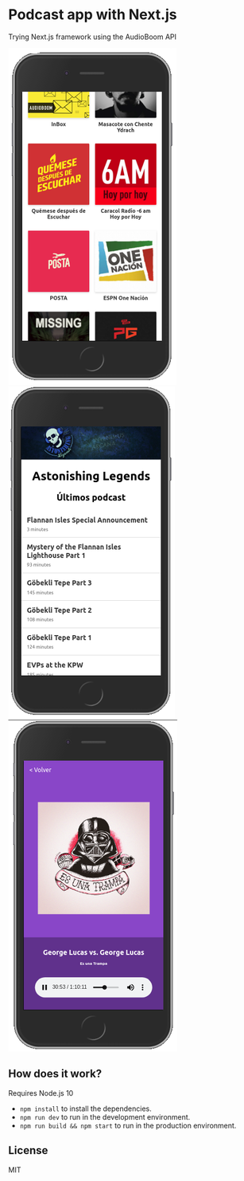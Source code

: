 # Podcast app with Next.js

Trying Next.js framework using the AudioBoom API

![Channels](./.readme-static/channels.png)
![Channel](./.readme-static/channel.png)
![Podcast](./.readme-static/podcast.png)

## How does it work?
Requires Node.js 10

* `npm install` to install the dependencies.
* `npm run dev` to run in the development environment.
* `npm run build && npm start` to run in the production environment.

## License

MIT